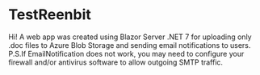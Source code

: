 # TestReenbit
Hi!
A web app was created using Blazor Server .NET 7 for uploading only .doc files to Azure Blob Storage and sending email notifications to users.
P.S.If EmailNotification does not work,  you may need to configure your firewall and/or antivirus software to allow outgoing SMTP traffic.
